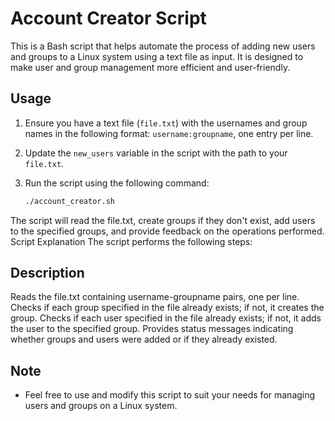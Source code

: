 # Account Creator Script

This is a Bash script that helps automate the process of adding new users and groups to a Linux system using a text file as input. It is designed to make user and group management more efficient and user-friendly.

## Usage

1. Ensure you have a text file (`file.txt`) with the usernames and group names in the following format: `username:groupname`, one entry per line.

2. Update the `new_users` variable in the script with the path to your `file.txt`.

3. Run the script using the following command:

   ```bash
   ./account_creator.sh  
   
The script will read the file.txt, create groups if they don't exist, add users to the specified groups, and provide feedback on the operations performed.
Script Explanation
The script performs the following steps:

## Description  

Reads the file.txt containing username-groupname pairs, one per line.
Checks if each group specified in the file already exists; if not, it creates the group.
Checks if each user specified in the file already exists; if not, it adds the user to the specified group.
Provides status messages indicating whether groups and users were added or if they already existed.

## Note  
- Feel free to use and modify this script to suit your needs for managing users and groups on a Linux system.
